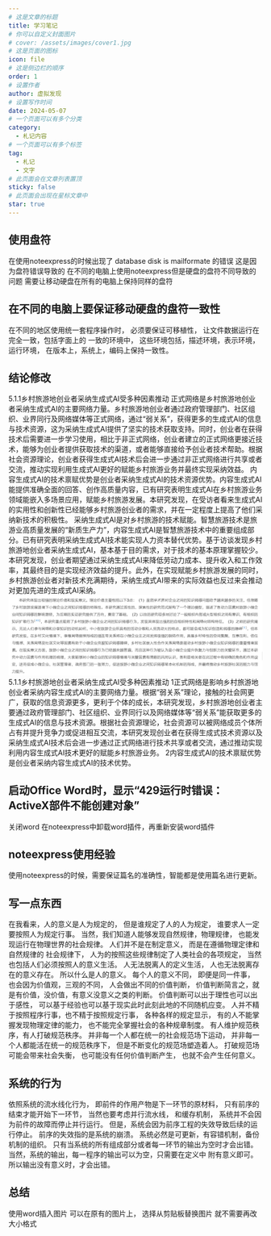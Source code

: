 ```yaml
---
# 这是文章的标题
title: 学习笔记
# 你可以自定义封面图片
# cover: /assets/images/cover1.jpg
# 这是页面的图标
icon: file
# 这是侧边栏的顺序
order: 1
# 设置作者
author: 虚拟发现
# 设置写作时间
date: 2024-05-07
# 一个页面可以有多个分类
category:
  - 札记内容
# 一个页面可以有多个标签
tag:
  - 札记
  - 文字
# 此页面会在文章列表置顶
sticky: false
# 此页面会出现在星标文章中
star: true
---
```


<!-- more -->

## 使用盘符
在使用noteexpress的时候出现了
database disk is mailformate 的错误
这是因为盘符错误导致的
在不同的电脑上使用noteexpress但是硬盘的盘符不同导致的问题
需要让移动硬盘在所有的电脑上保持同样的盘符
## 在不同的电脑上要保证移动硬盘的盘符一致性
在不同的地区使用统一套程序操作时，
必须要保证可移植性，
让文件数据运行在完全一致，包括字面上的
一致的环境中，
这些环境包括，描述环境，表示环境，运行环境，
在版本上，系统上，编码上保持一致性。
## 结论修改
5.1.1乡村旅游地创业者采纳生成式AI受多种因素推动
正式网络是乡村旅游地创业者采纳生成式AI的主要网络力量。乡村旅游地创业者通过政府管理部门、社区组织、业界同行及网络媒体等正式网络，通过“弱关系”，获得更多的生成式AI的信息与技术资源，这为采纳生成式AI提供了坚实的技术获取支持。同时，创业者在获得技术后需要进一步学习使用，相比于非正式网络，创业者建立的正式网络更接近技术，能够为创业者提供获取技术的渠道，或者能够直接给予创业者技术帮助。根据社会资源理论，创业者获得生成式AI技术后会进一步通过非正式网络进行共享或者交流，推动实现利用生成式AI更好的赋能乡村旅游业务并最终实现采纳效益。
内容生成式AI的技术禀赋优势是创业者采纳生成式AI的技术资源优势。内容生成式AI能提供准确全面的回答、创作高质量内容，已有研究表明生成式AI在乡村旅游业务领域能嵌入多场景应用，赋能乡村旅游发展。本研究发现，在受访者看来生成式AI的实用性和创新性已经能够乡村旅游创业者的需求，并在一定程度上提高了他们采纳新技术的积极性。
采纳生成式AI是对乡村旅游的技术赋能。智慧旅游技术是旅游业高质量发展的“新质生产力”，内容生成式AI是智慧旅游技术中的重要组成部分。已有研究表明采纳生成式AI技术能实现人力资本替代优势。基于访谈发现乡村旅游地创业者采纳生成式AI，基本基于目的需求，对于技术的基本原理掌握较少。本研究发现，创业者期望通过采纳生成式AI来降低劳动力成本、提升收入和工作效率，其最终目的是实现经济效益的提升。此外，在实现赋能乡村旅游发展的同时，乡村旅游创业者对新技术充满期待，采纳生成式AI带来的实际效益也反过来会推动对更加先进的生成式AI采纳。
![alt text](image.png)
5.1.1乡村旅游地创业者采纳生成式AI受多种因素推动
1正式网络是影响乡村旅游地创业者采纳内容生成式AI的主要网络力量。根据“弱关系”理论，接触的社会网更广，获取的信息资源更多，更利于个体的成长，本研究发现，乡村旅游地创业者主要通过政府管理部门、社区组织、业界同行以及网络媒体等“弱关系”能获取更多的生成式AI的信息与技术资源。根据社会资源理论，社会资源可以被网络成员个体所占有并提升竞争力或促进相互交流，本研究发现创业者在获得生成式技术资源以及采纳生成式AI技术后会进一步通过正式网络进行技术共享或者交流，通过推动实现利用内容生成式AI技术更好的赋能乡村旅游业务。
2内容生成式AI的技术禀赋优势是创业者采纳内容生成式AI的技术优势。

## 启动Office Word时，显示“429运行时错误：ActiveX部件不能创建对象”
关闭word
在noteexpress中卸载word插件，再重新安装word插件

## noteexpress使用经验
使用noteexpress的时候，需要保证篇名的准确性，智能都是使用篇名进行更新。
## 写一点东西
在我看来，人的意义是人为规定的，
但是谁规定了人的人为规定，
谁要求人一定要按照人为规定行事。
当然，我们知道人能够发现自然规律，物理规律，
也能发现运行在物理世界的社会规律。
人们并不是在制定意义，
而是在遵循物理定律和自然规律的
社会规律下，
人为的按照这些规律制定了人类社会的各项规定，
当然也包括人们必须按照人的意义生活。
人无法脱离人的定义生活，
人也无法脱离存在的意义存在。
所以什么是人的意义。
每个人的意义不同，
即便是同一件事，
也会因为价值观，三观的不同，
人会做出不同的价值判断，
价值判断简言之，就是有价值，没价值，有意义没意义之类的判断。
价值判断可以出于理性也可以出于感性，
可以基于经验也可以基于现实此时此刻此地的不同随机应变。
人并不精于按照程序行事，也不精于按照规定行事，
各种各样的规定显示，
有的人不能掌握发现物理定律的能力，
也不能完全掌握社会的各种规章制度。
有人维护规范秩序，有人打破规范秩序。
并非每一个人都在统一的社会规范场下运动，
并非每一个人都能活在统一的规范秩序下，
但是不断变化的规范场塑造着人。
打破规范场可能会带来社会失衡，
也可能没有任何价值判断产生，
也就不会产生任何意义。
## 系统的行为
依照系统的流水线化行为，
即前件的作用产物是下一环节的原材料，
只有前序的结束才能开始下一环节，
当然也要考虑并行流水线，
和缓存机制，
系统并不会因为前件的故障而停止并行运行。
但是，系统会因为前序工程的失效导致后续的运行停止。
前序的失效指的是系统的崩溃。
系统必然是可更新，有容错机制，备份机制的组织。
只有当系统的所有组成部分或者每一环节的输出为空时才会出错。
当然，系统的输出，每一程序的输出可以为空，只需要在定义中
附有意义即可。所以输出没有意义时，才会出错。
## 总结
使用word插入图片
可以在原有的图片上，
选择从剪贴板替换图片
就不需要再改大小格式